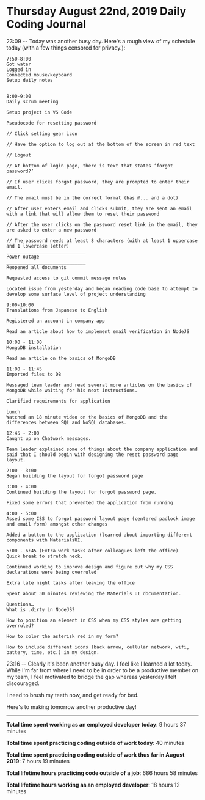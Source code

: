 # Thursday August 22nd, 2019 Daily Coding Journal

23:09 -- Today was another busy day. Here's a rough view of my schedule today (with a few things censored for privacy.):

```
7:50-8:00
Got water
Logged in
Connected mouse/keyboard
Setup daily notes


8:00-9:00
Daily scrum meeting

Setup project in VS Code

Pseudocode for resetting password

// Click setting gear icon

// Have the option to log out at the bottom of the screen in red text

// Logout

// At bottom of login page, there is text that states ‘forgot password?’

// If user clicks forgot password, they are prompted to enter their email.

// The email must be in the correct format (has @... and a dot)

// After user enters email and clicks submit, they are sent an email with a link that will allow them to reset their password

// After the user clicks on the password reset link in the email, they are asked to enter a new password

// The password needs at least 8 characters (with at least 1 uppercase and 1 lowercase letter)
_____________________________
Power outage
_____________________________
Reopened all documents

Requested access to git commit message rules

Located issue from yesterday and began reading code base to attempt to develop some surface level of project understanding

9:00-10:00
Translations from Japanese to English

Registered an account in company app

Read an article about how to implement email verification in NodeJS 

10:00 - 11:00
MongoDB installation

Read an article on the basics of MongoDB

11:00 - 11:45
Imported files to DB

Messaged team leader and read several more articles on the basics of MongoDB while waiting for his next instructions.

Clarified requirements for application

Lunch
Watched an 18 minute video on the basics of MongoDB and the differences between SQL and NoSQL databases.

12:45 - 2:00
Caught up on Chatwork messages.

Team leader explained some of things about the company application and said that I should begin with designing the reset password page layout.

2:00 - 3:00
Began building the layout for forgot password page

3:00 - 4:00
Continued building the layout for forgot password page.

Fixed some errors that prevented the application from running

4:00 - 5:00
Assed some CSS to forgot password layout page (centered padlock image and email form) amongst other changes

Added a button to the application (learned about importing different components with MaterialsUI.

5:00 - 6:45 (Extra work tasks after colleagues left the office)
Quick break to stretch neck.

Continued working to improve design and figure out why my CSS declarations were being overruled

Extra late night tasks after leaving the office

Spent about 30 minutes reviewing the Materials UI documentation.

Questions…
What is .dirty in NodeJS?

How to position an element in CSS when my CSS styles are getting overruled?

How to color the asterisk red in my form?

How to include different icons (back arrow, cellular network, wifi, battery, time, etc.) in my design.
```

23:16 -- Clearly it's been another busy day. I feel like I learned a lot today. While I'm far from where I need to be in order to be a productive member on my team, I feel motivated to bridge the gap whereas yesterday I felt discouraged.

I need to brush my teeth now, and get ready for bed. 

Here's to making tomorrow another productive day!

___

**Total time spent working as an employed developer today**:
9 hours 37 minutes

**Total time spent practicing coding outside of work today**: 40 minutes

**Total time spent practicing coding outside of work thus far in August 2019**: 7 hours 19 minutes

**Total lifetime hours practicing code outside of a job**: 686 hours 58 minutes

**Total lifetime hours working as an employed developer**: 18 hours 12 minutes